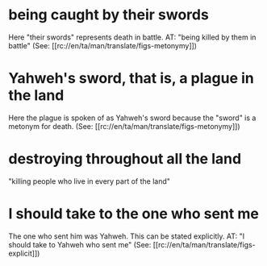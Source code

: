 # being caught by their swords

Here "their swords" represents death in battle. AT: "being killed by them in battle" (See: [[rc://en/ta/man/translate/figs-metonymy]])

# Yahweh's sword, that is, a plague in the land

Here the plague is spoken of as Yahweh's sword because the "sword" is a metonym for death. (See: [[rc://en/ta/man/translate/figs-metonymy]])

# destroying throughout all the land

"killing people who live in every part of the land"

# I should take to the one who sent me

The one who sent him was Yahweh. This can be stated explicitly. AT: "I should take to Yahweh who sent me" (See: [[rc://en/ta/man/translate/figs-explicit]])


